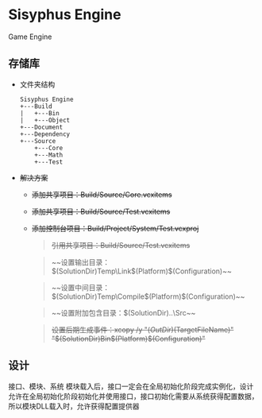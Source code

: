 ﻿# Sisyphus Engine
Game Engine

## 存储库
* 文件夹结构
	```
	Sisyphus Engine
	+---Build
	|	+---Bin
	|	+---Object
	+---Document
	+---Dependency
	+---Source
		+---Core
		+---Math
		+---Test
	```
* ~~解决方案~~
	* ~~添加共享项目：Build/Source/Core.vcxitems~~
	* ~~添加共享项目：Build/Source/Test.vcxitems~~
	* ~~添加控制台项目：Build/Project/System/Test.vcxproj~~
		> ~~引用共享项目：Build/Source/Test.vcxitems~~

		> ~~设置输出目录：$(SolutionDir)Temp\Link\$(Platform)\$(Configuration)\~~

		> ~~设置中间目录：$(SolutionDir)Temp\Compile\$(Platform)\$(Configuration)\~~

		> ~~设置附加包含目录：$(SolutionDir)..\Src\~~

		> ~~设置后期生成事件：xcopy /y "$(OutDir)$(TargetFileName)" "$(SolutionDir)Bin\$(Platform)\$(Configuration)\"~~

## 设计
接口、模块、系统
模块载入后，接口一定会在全局初始化阶段完成实例化，设计允许在全局初始化阶段初始化并使用接口，接口初始化需要从系统获得配置数据，所以模块DLL载入时，允许获得配置提供器
